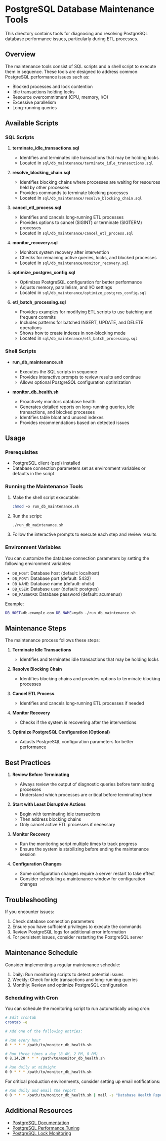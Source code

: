 # PostgreSQL Database Maintenance Tools

This directory contains tools for diagnosing and resolving PostgreSQL database performance issues, particularly during ETL processes.

## Overview

The maintenance tools consist of SQL scripts and a shell script to execute them in sequence. These tools are designed to address common PostgreSQL performance issues such as:

- Blocked processes and lock contention
- Idle transactions holding locks
- Resource overcommitment (CPU, memory, I/O)
- Excessive parallelism
- Long-running queries

## Available Scripts

### SQL Scripts

1. **terminate_idle_transactions.sql**
   - Identifies and terminates idle transactions that may be holding locks
   - Located in `sql/db_maintenance/terminate_idle_transactions.sql`

2. **resolve_blocking_chain.sql**
   - Identifies blocking chains where processes are waiting for resources held by other processes
   - Provides commands to terminate blocking processes
   - Located in `sql/db_maintenance/resolve_blocking_chain.sql`

3. **cancel_etl_process.sql**
   - Identifies and cancels long-running ETL processes
   - Provides options to cancel (SIGINT) or terminate (SIGTERM) processes
   - Located in `sql/db_maintenance/cancel_etl_process.sql`

4. **monitor_recovery.sql**
   - Monitors system recovery after intervention
   - Checks for remaining active queries, locks, and blocked processes
   - Located in `sql/db_maintenance/monitor_recovery.sql`

5. **optimize_postgres_config.sql**
   - Optimizes PostgreSQL configuration for better performance
   - Adjusts memory, parallelism, and I/O settings
   - Located in `sql/db_maintenance/optimize_postgres_config.sql`

6. **etl_batch_processing.sql**
   - Provides examples for modifying ETL scripts to use batching and frequent commits
   - Includes patterns for batched INSERT, UPDATE, and DELETE operations
   - Shows how to create indexes in non-blocking mode
   - Located in `sql/db_maintenance/etl_batch_processing.sql`

### Shell Scripts

- **run_db_maintenance.sh**
  - Executes the SQL scripts in sequence
  - Provides interactive prompts to review results and continue
  - Allows optional PostgreSQL configuration optimization

- **monitor_db_health.sh**
  - Proactively monitors database health
  - Generates detailed reports on long-running queries, idle transactions, and blocked processes
  - Identifies table bloat and unused indexes
  - Provides recommendations based on detected issues

## Usage

### Prerequisites

- PostgreSQL client (psql) installed
- Database connection parameters set as environment variables or defaults in the script

### Running the Maintenance Tools

1. Make the shell script executable:
   ```bash
   chmod +x run_db_maintenance.sh
   ```

2. Run the script:
   ```bash
   ./run_db_maintenance.sh
   ```

3. Follow the interactive prompts to execute each step and review results.

### Environment Variables

You can customize the database connection parameters by setting the following environment variables:

- `DB_HOST`: Database host (default: localhost)
- `DB_PORT`: Database port (default: 5432)
- `DB_NAME`: Database name (default: ohdsi)
- `DB_USER`: Database user (default: postgres)
- `DB_PASSWORD`: Database password (default: acumenus)

Example:
```bash
DB_HOST=db.example.com DB_NAME=mydb ./run_db_maintenance.sh
```

## Maintenance Steps

The maintenance process follows these steps:

1. **Terminate Idle Transactions**
   - Identifies and terminates idle transactions that may be holding locks

2. **Resolve Blocking Chain**
   - Identifies blocking chains and provides options to terminate blocking processes

3. **Cancel ETL Process**
   - Identifies and cancels long-running ETL processes if needed

4. **Monitor Recovery**
   - Checks if the system is recovering after the interventions

5. **Optimize PostgreSQL Configuration (Optional)**
   - Adjusts PostgreSQL configuration parameters for better performance

## Best Practices

1. **Review Before Terminating**
   - Always review the output of diagnostic queries before terminating processes
   - Understand which processes are critical before terminating them

2. **Start with Least Disruptive Actions**
   - Begin with terminating idle transactions
   - Then address blocking chains
   - Only cancel active ETL processes if necessary

3. **Monitor Recovery**
   - Run the monitoring script multiple times to track progress
   - Ensure the system is stabilizing before ending the maintenance session

4. **Configuration Changes**
   - Some configuration changes require a server restart to take effect
   - Consider scheduling a maintenance window for configuration changes

## Troubleshooting

If you encounter issues:

1. Check database connection parameters
2. Ensure you have sufficient privileges to execute the commands
3. Review PostgreSQL logs for additional error information
4. For persistent issues, consider restarting the PostgreSQL server

## Maintenance Schedule

Consider implementing a regular maintenance schedule:

1. Daily: Run monitoring scripts to detect potential issues
2. Weekly: Check for idle transactions and long-running queries
3. Monthly: Review and optimize PostgreSQL configuration

### Scheduling with Cron

You can schedule the monitoring script to run automatically using cron:

```bash
# Edit crontab
crontab -e

# Add one of the following entries:

# Run every hour
0 * * * * /path/to/monitor_db_health.sh

# Run three times a day (8 AM, 2 PM, 8 PM)
0 8,14,20 * * * /path/to/monitor_db_health.sh

# Run daily at midnight
0 0 * * * /path/to/monitor_db_health.sh
```

For critical production environments, consider setting up email notifications:

```bash
# Run daily and email the report
0 0 * * * /path/to/monitor_db_health.sh | mail -s "Database Health Report" admin@example.com
```

## Additional Resources

- [PostgreSQL Documentation](https://www.postgresql.org/docs/)
- [PostgreSQL Performance Tuning](https://www.postgresql.org/docs/current/performance-tips.html)
- [PostgreSQL Lock Monitoring](https://www.postgresql.org/docs/current/monitoring-locks.html)

